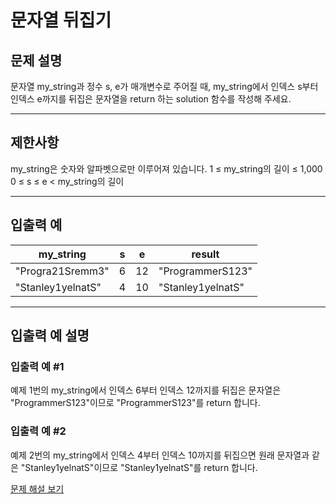 # 문자열 뒤집기

## 문제 설명
문자열 my_string과 정수 s, e가 매개변수로 주어질 때, my_string에서 인덱스 s부터 인덱스 e까지를 뒤집은 문자열을 return 하는 solution 함수를 작성해 주세요.

---

## 제한사항
my_string은 숫자와 알파벳으로만 이루어져 있습니다.
1 ≤ my_string의 길이 ≤ 1,000
0 ≤ s ≤ e < my_string의 길이

---

## 입출력 예
| my_string         | s | e  | result            |
|-------------------|---|----|-------------------|
| "Progra21Sremm3"  | 6 | 12 | "ProgrammerS123"  |
| "Stanley1yelnatS" | 4 | 10 | "Stanley1yelnatS" |

---

## 입출력 예 설명

### 입출력 예 #1
예제 1번의 my_string에서 인덱스 6부터 인덱스 12까지를 뒤집은 문자열은 "ProgrammerS123"이므로 "ProgrammerS123"를 return 합니다.

### 입출력 예 #2
예제 2번의 my_string에서 인덱스 4부터 인덱스 10까지를 뒤집으면 원래 문자열과 같은 "Stanley1yelnatS"이므로 "Stanley1yelnatS"를 return 합니다.

[문제 해설 보기](./문제해설.md)
